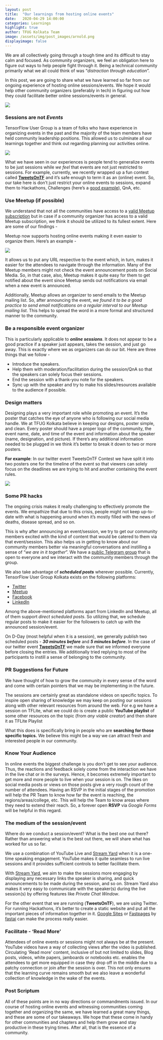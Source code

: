 ```yaml
---
layout: post
title:  "Our learnings from hosting online events"
date:   2020-04-29 14:00:00
categories: Learnings
highlight: true
author: TFUG Kolkata Team
image: /assets/img/post_images/arnold.png
displayimage: false
---
```

We are all collectively going through a tough time and its difficult to stay calm and focused. As community organizers, we feel an obligation here to figure out ways to help people fight through it. Being a technical community primarily what we all could think of was “*distraction through education*”.

In this post, we are going to share what we have learned so far from our ongoing experience of hosting online sessions/events. We hope it would help other community organizers (preferably in tech) in figuring out how they could facilitate better online sessions/events in general.

![](/assets/img/post_images/arnold.png)

### Sessions are not ***Events***

TensorFlow User Group is a team of folks who have experience in organizing events in the past and the majority of the team members have held community leadership positions. This allowed us to culminate all our learnings together and think out regarding planning our activities online.

![](/assets/img/post_images/session.png)

What we have seen in our experiences is people tend to generalize events to be just sessions while *we feel* that events are not just restricted to sessions. For example, currently, we recently wrapped up a fun contest called **[<span class="underline">TweetsOnTF</span>](https://tfugkol.github.io/tweets-on-tf/)** and it’s safe enough to term it as an (online) event. So, our take here is don’t just restrict your online events to sessions, expand them to Hackathons, Challenges (here’s a [<span class="underline">good example</span>](https://www.meetup.com/en-AU/tfugmumbai/events/269586837/)), QnA, etc.

### Use Meetup (if possible)

We understand that not all the communities have access to a [<span class="underline">valid Meetup subscription</span>](http://meetup.com) but in case if a community organizer has access to a valid Meetup subscription, we think it should be utilized to its fullest extent. Here are some of our findings -

Meetup now supports hosting online events making it even easier to organize them. Here’s an example -

![](/assets/img/post_images/khanh_session.png)

It allows us to put any URL respective to the event which, in turn, makes it easier for the attendees to navigate through the information. Many of the Meetup members might not check the event announcement posts on Social Media. So, in that case, also, Meetup makes it quite easy for them to get notified about the event since Meetup sends out notifications via email when a new event is announced.

Additionally, Meetup allows an organizer to send emails to the Meetup mailing list. So, after announcing the event, *we found it to be a good practice to send email notifications on a regular interval to our Meetup mailing list*. This helps to spread the word in a more formal and structured manner to the community.

### Be a responsible event organizer

This is particularly applicable to ***online sessions***. It does not appear to be a good practice if a speaker just appears, takes the session, and just go away. This is exactly where we as organizers can do our bit. Here are three things that we follow -

- Introduce the speakers.
- Help them with moderation/facilitation during the session/QnA so that the speakers can solely focus their sessions.
- End the session with a thank-you note for the speakers.
- Sync up with the speaker and try to make his slides/resources available to the audience if possible.

### Design matters

Designing plays a very important role while promoting an event. It’s the poster that catches the eye of anyone who is following our social media handle. We at TFUG Kolkata believe in keeping our designs, poster simple, and clean. Every poster should have a proper logo of the community, the event name, date, and time of the event and information about the speaker (name, designation, and picture). If there’s any additional information needed to be plugged in we think it’s better to break it down to two or more posters.

**For example**: In our twitter event TweetsOnTF Contest we have split it into two posters one for the timeline of the event so that viewers can solely focus on the deadlines we are trying to hit and another containing the event rules.

![](/assets/img/post_images/tweets_design.png)

### Some PR hacks

The ongoing crisis makes it really challenging to effectively promote the events. We empathize that due to this crisis, people might not keep up-to-date with what is happening around when it’s mostly filled with the news of deaths, disease spread, and so on.

This is why after announcing an event/session, we try to get our community members excited with the kind of content that would be catered to them via that event/session. This also helps us in getting to know about our community members better via meaningful conversations and instilling a sense of “*we are in it together*”. We have a [<span class="underline">public Telegram group</span>](http://t.me/TFUGKol) that is open to everyone and we interact with the community members through the group.

We also take advantage of ***scheduled posts*** wherever possible. Currently, TensorFlow User Group Kolkata exists on the following platforms:

- [<span class="underline">Twitter</span>](https://twitter.com/TFUGKol)
- [<span class="underline">Meetup</span>](https://www.meetup.com/TFUG-Kol)
- [<span class="underline">Facebook</span>](http://facebook.com/TFUGKol/)
- [<span class="underline">LinkedIn</span>](https://www.linkedin.com/company/tfug-kol/)

Among the above-mentioned platforms apart from LinkedIn and Meetup, all of them support *direct scheduled posts*. So utilizing that, we schedule regular posts to make it easier for the followers to catch up with the announced session/event.

On D-Day (most helpful when it is a session), we generally publish two scheduled posts - ***30 minutes before*** and ***5 minutes before***. In the case of our twitter event [**<span class="underline">TweetsOnTF</span>**](https://tfugkol.github.io/tweets-on-tf/) we made sure that we informed everyone before closing the entries. We additionally tried replying to most of the participants to instill a sense of belonging to the community.

### PR Suggestions for Future

We have thought of how to grow the community in every sense of the word and come with certain pointers that we may be implementing in the future.

The sessions are certainly great as standalone videos on specific topics. To inspire open sharing of knowledge we may keep on posting our sessions along with other relevant resources from around the web. For e.g we have a session on TFLite, what we could do is create a public **YouTube playlist** of some other resources on the topic (from *any viable creator*) and then share it as TFLite Playlist

What this does is specifically bring in people who are **searching for those specific topics.** We believe this might be a way we can attract fresh and interested people in our community.

### Know Your Audience

In online events the biggest challenge is you don’t get to see your audience. Thus, the reactions and feedback solely come from the interaction we have in the live chat or in the surveys. Hence, it becomes extremely important to get more and more people to live when your session is on. The likes on social media posts or views on those posts give a very rough count of the number of attendees. Having an RSVP in the initial stages of the promotion will help the PR Team to know how far the event is reaching, the regions/areas/college, etc. This will help the Team to know areas where they need to extend their reach. So, a forever open **RSVP** via *Google Forms* will be helpful in this regard.

### The medium of the session/event

Where do we conduct a session/event? What is the best one out there? Rather than answering what is the best out there, we will share what has worked for us so far.

We use a combination of YouTube Live and [<span class="underline">Stream Yard</span>](https://streamyard.com/) when it is a one-time speaking engagement. YouTube makes it quite seamless to run live sessions and it provides sufficient controls to better facilitate them.

With [<span class="underline">Stream Yard</span>](https://streamyard.com/), we aim to make the sessions more engaging by displaying any necessary links the speaker is sharing, and quick announcements to be made during the session, and so on. Stream Yard also makes it very easy to communicate with the speaker(s) during the live session(s) by offering features like *Private Chat Window*.

For the other event that we are running (**TweetsOnTF**), we are using Twitter. For running Hackathons, it’s better to create a static website and put all the important pieces of information together in it. [<span class="underline">Google Sites</span>](https://sites.google.com/) or [<span class="underline">Fastpages</span>](https://github.com/fastai/fastpages) by [<span class="underline">fastai</span>](https://www.fast.ai/) can make the process really easier.

### Facilitate - ‘Read More’

Attendees of online events or sessions might not always be at the present. YouTube videos have a way of collecting views after the video is published. Circulating 'Read more' content, inclusive of but not limited to slides, Blog posts, videos, white papers, jamboards or notebooks etc. enables the attendees to get more equipped in case they drop off in the middle due to a patchy connection or join after the session is over. This not only ensures that the learning curve remains smooth but we also leave a wonderful collection of knowledge in the wake of the events.

### Post Scriptum

All of these points are in no way directions or commandments issued. In our course of hosting online events and witnessing communities coming together and organizing the same, we have learned a great many things, and these are some of our takeaways. We hope that these come in handy for other communities and chapters and help them grow and stay productive in these trying times. After all, that is the essence of a community.